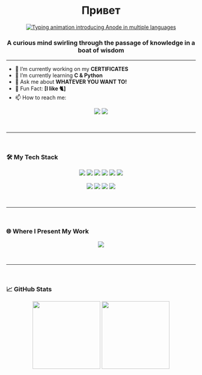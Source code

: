 <h1 align="center">Привет</h1>

<p align="center">
  <a href="https://github.com/anodepyxis" target="_blank">
    <img src="https://readme-typing-svg.demolab.com?font=Fira+Code&weight=600&size=25&duration=4000&pause=800&color=F0F3F7&center=true&vCenter=true&width=480&lines=Hello%2C+I'm+Anode;मैं+अनोड+हूँ;Je+suis+Anode;Ich+bin+Anode;Yo+soy+Anode;Я+Анод;私はアノードです;Eu+sou+Anode;안녕하세요,+저는+Anode입니다;Ciao,+sono+Anode;Merhaba,+ben+Anode;שלום,+אני+Anode;سلام،+من+Anode+هستم;नमस्ते,+मैं+Anode+हूँ" alt="Typing animation introducing Anode in multiple languages" />
  </a>
</p>


<h3 align="center">A curious mind swirling through the passage of knowledge in a boat of wisdom </h3>

---

- 🔭 I’m currently working on my **CERTIFICATES**
- 🌱 I’m currently learning **C & Python**
- 💬 Ask me about **WHATEVER YOU WANT TO!**
- 🧠 Fun Fact: **[I like 🐈]**
- 📫 How to reach me:
<p align="center">
  <a href="mailto:anodepyxis@gmail.com"><img src="https://img.shields.io/badge/Email-D14836?style=for-the-badge&logo=gmail&logoColor=white"/></a>
  <a href="https://instagram.com/anodepyxis"><img src="https://img.shields.io/badge/Instagram-E4405F?style=for-the-badge&logo=instagram&logoColor=white" /></a>
</p>


<br>

---

<br>

### 🛠️ My Tech Stack

<p align="center">
  <img src="https://img.shields.io/badge/C-00599C?style=for-the-badge&logo=c&logoColor=white"/>
  <img src="https://img.shields.io/badge/Python-3776AB?style=for-the-badge&logo=python&logoColor=white"/>
  <img src="https://img.shields.io/badge/JavaScript-F7DF1E?style=for-the-badge&logo=javascript&logoColor=black"/>
  <img src="https://img.shields.io/badge/HTML5-E34F26?style=for-the-badge&logo=html5&logoColor=white"/>
  <img src="https://img.shields.io/badge/CSS3-1572B6?style=for-the-badge&logo=css3&logoColor=white"/>
  <img src="https://img.shields.io/badge/Shell-121011?style=for-the-badge&logo=gnu-bash&logoColor=white"/>
  <br><br>
  <img src="https://img.shields.io/badge/Linux-FCC624?style=for-the-badge&logo=linux&logoColor=black"/>
  <img src="https://img.shields.io/badge/Git-F05032?style=for-the-badge&logo=git&logoColor=white"/>
  <img src="https://img.shields.io/badge/VSCode-007ACC?style=for-the-badge&logo=visual-studio-code&logoColor=white"/>
  <img src="https://img.shields.io/badge/Podman-89ABE3?style=for-the-badge&logo=podman&logoColor=white"/>
</p>

<br>

---

<br>

### 🌐 Where I Present My Work

<p align="center">
  <a href="https://instagram.com/anodepyxis"><img src="https://img.shields.io/badge/Instagram-E4405F?style=for-the-badge&logo=instagram&logoColor=white" /></a>
</p>

<br>

---

<br>

### 📈 GitHub Stats

<p align="center">
  <img src="https://github-readme-stats.vercel.app/api?username=anodepyxis&show_icons=true&theme=tokyonight" height="180" />
  <img src="https://github-readme-stats.vercel.app/api/top-langs/?username=anodepyxis&layout=compact&theme=tokyonight" height="180" />
</p>

<br>
